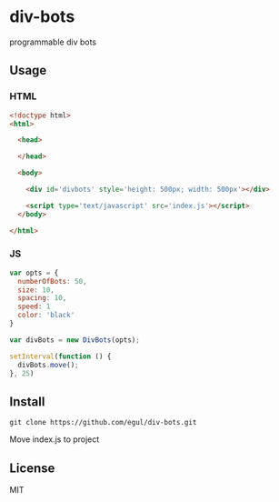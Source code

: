 # div-bots
programmable div bots

## Usage
### HTML
```html
<!doctype html>
<html>

  <head>

  </head>

  <body>

    <div id='divbots' style='height: 500px; width: 500px'></div>

    <script type='text/javascript' src='index.js'></script>
  </body>

</html>
```

### JS
```js
var opts = {
  numberOfBots: 50,
  size: 10,
  spacing: 10,
  speed: 1
  color: 'black'
}

var divBots = new DivBots(opts);

setInterval(function () {
  divBots.move();
}, 25)
```

## Install
```
git clone https://github.com/egul/div-bots.git
```
Move index.js to project

## License
MIT
